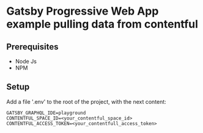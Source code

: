 # Gatsby Progressive Web App example pulling data from contentful

## Prerequisites
- Node Js
- NPM

## Setup
Add a file '.env' to the root of the project, with the next content:
```
GATSBY_GRAPHQL_IDE=playground
CONTENTFUL_SPACE_ID=<your_contentful_space_id>
CONTENTFUL_ACCESS_TOKEN=<your_contentfull_access_token>
```